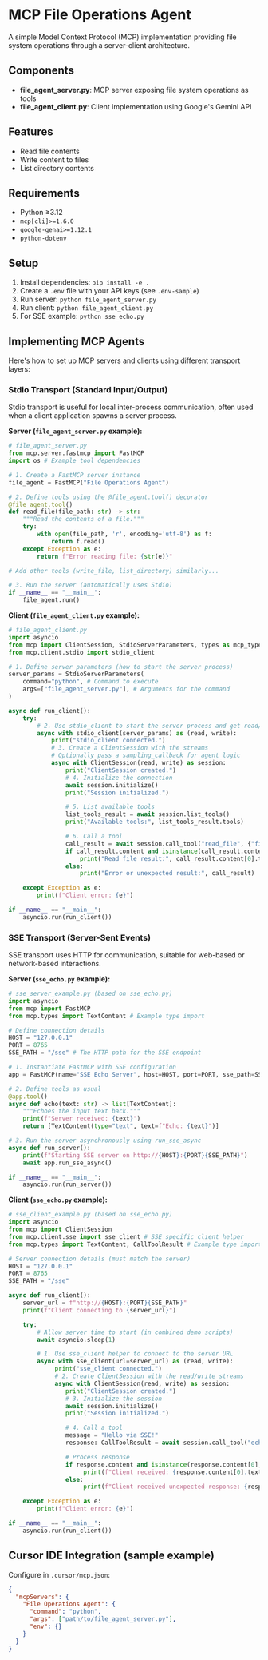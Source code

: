 # MCP File Operations Agent

A simple Model Context Protocol (MCP) implementation providing file system operations through a server-client architecture.

## Components

- **file_agent_server.py**: MCP server exposing file system operations as tools
- **file_agent_client.py**: Client implementation using Google's Gemini API

## Features

- Read file contents
- Write content to files
- List directory contents

## Requirements

- Python ≥3.12
- `mcp[cli]>=1.6.0`
- `google-genai>=1.12.1`
- `python-dotenv`

## Setup

1. Install dependencies: `pip install -e .`
2. Create a `.env` file with your API keys (see `.env-sample`)
3. Run server: `python file_agent_server.py`
4. Run client: `python file_agent_client.py`
5. For SSE example: `python sse_echo.py`

## Implementing MCP Agents

Here's how to set up MCP servers and clients using different transport layers:

### Stdio Transport (Standard Input/Output)

Stdio transport is useful for local inter-process communication, often used when a client application spawns a server process.

**Server (`file_agent_server.py` example):**

```python
# file_agent_server.py
from mcp.server.fastmcp import FastMCP
import os # Example tool dependencies

# 1. Create a FastMCP server instance
file_agent = FastMCP("File Operations Agent")

# 2. Define tools using the @file_agent.tool() decorator
@file_agent.tool()
def read_file(file_path: str) -> str:
    """Read the contents of a file."""
    try:
        with open(file_path, 'r', encoding='utf-8') as f:
            return f.read()
    except Exception as e:
        return f"Error reading file: {str(e)}"

# Add other tools (write_file, list_directory) similarly...

# 3. Run the server (automatically uses Stdio)
if __name__ == "__main__":
    file_agent.run()
```

**Client (`file_agent_client.py` example):**

```python
# file_agent_client.py
import asyncio
from mcp import ClientSession, StdioServerParameters, types as mcp_types
from mcp.client.stdio import stdio_client

# 1. Define server parameters (how to start the server process)
server_params = StdioServerParameters(
    command="python", # Command to execute
    args=["file_agent_server.py"], # Arguments for the command
)

async def run_client():
    try:
        # 2. Use stdio_client to start the server process and get read/write streams
        async with stdio_client(server_params) as (read, write):
            print("stdio_client connected.")
            # 3. Create a ClientSession with the streams
            # Optionally pass a sampling_callback for agent logic
            async with ClientSession(read, write) as session:
                print("ClientSession created.")
                # 4. Initialize the connection
                await session.initialize()
                print("Session initialized.")

                # 5. List available tools
                list_tools_result = await session.list_tools()
                print("Available tools:", list_tools_result.tools)

                # 6. Call a tool
                call_result = await session.call_tool("read_file", {"file_path": "README.md"})
                if call_result.content and isinstance(call_result.content[0], mcp_types.TextContent):
                    print("Read file result:", call_result.content[0].text[:100] + "...")
                else:
                    print("Error or unexpected result:", call_result)

    except Exception as e:
        print(f"Client error: {e}")

if __name__ == "__main__":
    asyncio.run(run_client())

```

### SSE Transport (Server-Sent Events)

SSE transport uses HTTP for communication, suitable for web-based or network-based interactions.

**Server (`sse_echo.py` example):**

```python
# sse_server_example.py (based on sse_echo.py)
import asyncio
from mcp import FastMCP
from mcp.types import TextContent # Example type import

# Define connection details
HOST = "127.0.0.1"
PORT = 8765
SSE_PATH = "/sse" # The HTTP path for the SSE endpoint

# 1. Instantiate FastMCP with SSE configuration
app = FastMCP(name="SSE Echo Server", host=HOST, port=PORT, sse_path=SSE_PATH)

# 2. Define tools as usual
@app.tool()
async def echo(text: str) -> list[TextContent]:
    """Echoes the input text back."""
    print(f"Server received: {text}")
    return [TextContent(type="text", text=f"Echo: {text}")]

# 3. Run the server asynchronously using run_sse_async
async def run_server():
    print(f"Starting SSE server on http://{HOST}:{PORT}{SSE_PATH}")
    await app.run_sse_async()

if __name__ == "__main__":
    asyncio.run(run_server())

```

**Client (`sse_echo.py` example):**

```python
# sse_client_example.py (based on sse_echo.py)
import asyncio
from mcp import ClientSession
from mcp.client.sse import sse_client # SSE specific client helper
from mcp.types import TextContent, CallToolResult # Example type imports

# Server connection details (must match the server)
HOST = "127.0.0.1"
PORT = 8765
SSE_PATH = "/sse"

async def run_client():
    server_url = f"http://{HOST}:{PORT}{SSE_PATH}"
    print(f"Client connecting to {server_url}")

    try:
        # Allow server time to start (in combined demo scripts)
        await asyncio.sleep(1)

        # 1. Use sse_client helper to connect to the server URL
        async with sse_client(url=server_url) as (read, write):
             print("sse_client connected.")
             # 2. Create ClientSession with the read/write streams
             async with ClientSession(read, write) as session:
                print("ClientSession created.")
                # 3. Initialize the session
                await session.initialize()
                print("Session initialized.")

                # 4. Call a tool
                message = "Hello via SSE!"
                response: CallToolResult = await session.call_tool("echo", {"text": message})

                # Process response
                if response.content and isinstance(response.content[0], TextContent):
                     print(f"Client received: {response.content[0].text}")
                else:
                     print(f"Client received unexpected response: {response}")

    except Exception as e:
        print(f"Client error: {e}")

if __name__ == "__main__":
    asyncio.run(run_client())
```

## Cursor IDE Integration (sample example)

Configure in `.cursor/mcp.json`:
```json
{
  "mcpServers": {
    "File Operations Agent": {
      "command": "python",
      "args": ["path/to/file_agent_server.py"],
      "env": {}
    }
  }
}
```